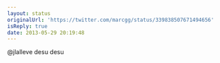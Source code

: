 ```yaml
---
layout: status
originalUrl: 'https://twitter.com/marcgg/status/339838507671494656'
isReply: true
date: 2013-05-29 20:19:48
---
```


@jlalleve desu desu

